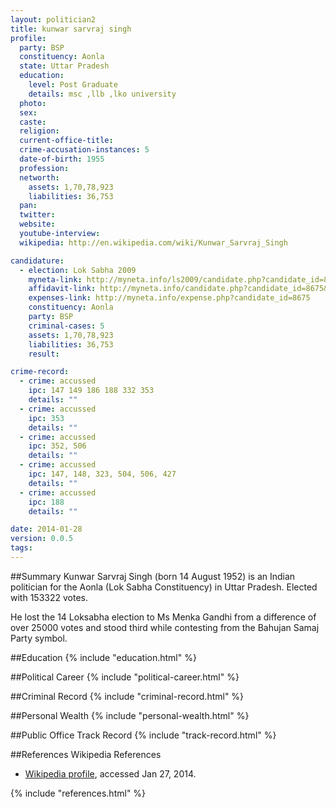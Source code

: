 ```yaml
---
layout: politician2
title: kunwar sarvraj singh
profile: 
  party: BSP
  constituency: Aonla
  state: Uttar Pradesh
  education: 
    level: Post Graduate
    details: msc ,llb ,lko university
  photo: 
  sex: 
  caste: 
  religion: 
  current-office-title: 
  crime-accusation-instances: 5
  date-of-birth: 1955
  profession: 
  networth: 
    assets: 1,70,78,923
    liabilities: 36,753
  pan: 
  twitter: 
  website: 
  youtube-interview: 
  wikipedia: http://en.wikipedia.com/wiki/Kunwar_Sarvraj_Singh

candidature: 
  - election: Lok Sabha 2009
    myneta-link: http://myneta.info/ls2009/candidate.php?candidate_id=8675
    affidavit-link: http://myneta.info/candidate.php?candidate_id=8675&scan=original
    expenses-link: http://myneta.info/expense.php?candidate_id=8675
    constituency: Aonla 
    party: BSP
    criminal-cases: 5
    assets: 1,70,78,923
    liabilities: 36,753
    result:  

crime-record: 
  - crime: accussed
    ipc: 147 149 186 188 332 353
    details: "" 
  - crime: accussed
    ipc: 353
    details: "" 
  - crime: accussed
    ipc: 352, 506
    details: "" 
  - crime: accussed
    ipc: 147, 148, 323, 504, 506, 427
    details: "" 
  - crime: accussed
    ipc: 188
    details: "" 

date: 2014-01-28
version: 0.0.5
tags: 
---
```

##Summary
Kunwar Sarvraj Singh (born 14 August 1952) is an Indian politician for the Aonla (Lok Sabha Constituency) in Uttar Pradesh. Elected with 153322 votes.

He lost the 14 Loksabha election to Ms Menka Gandhi from a difference of over 25000 votes and stood third while contesting from the Bahujan Samaj Party symbol.


##Education
{% include "education.html" %}


##Political Career
{% include "political-career.html" %}


##Criminal Record
{% include "criminal-record.html" %}


##Personal Wealth
{% include "personal-wealth.html" %}


##Public Office Track Record
{% include "track-record.html" %}


##References
Wikipedia References
- [Wikipedia profile]({{page.profile.wikipedia}}), accessed Jan 27, 2014.



{% include "references.html" %}